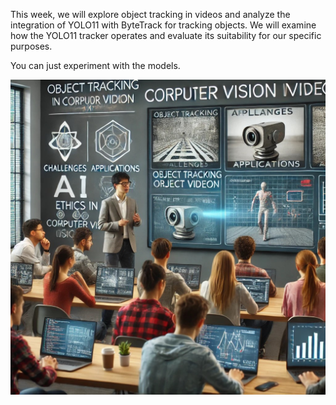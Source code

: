 This week, we will explore object tracking in videos and analyze the integration of YOLO11 with ByteTrack for tracking objects. We will examine how the YOLO11 tracker operates and evaluate its suitability for our specific purposes.

You can just experiment with the models.

![week-6](https://github.com/tahamsi/computer-vision/blob/main/images/Object_tracking.jpg)


